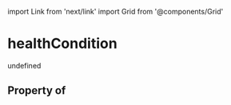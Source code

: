 import Link from 'next/link'
import Grid from '@components/Grid'

# healthCondition

undefined

## Property of



